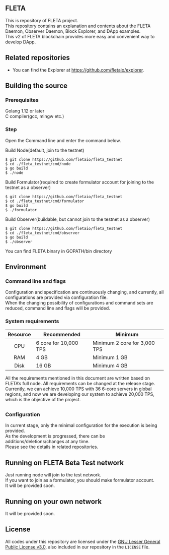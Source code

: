 ## FLETA

This is repository of FLETA project.<br/>
This repository contains an explanation and contents about the FLETA Daemon, Observer Daemon, Block Explorer, and DApp examples.<br/>
This v2 of FLETA blockchain provides more easy and convenient way to develop DApp.<br/>

## Related repositories
* You can find the Explorer at https://github.com/fletaio/explorer.

## Building the source

### Prerequisites
Golang 1.12 or later<br/>
C compiler(gcc, mingw etc.)<br/>

### Step
Open the Command line and enter the command below.

Build Node(default, join to the testnet)
```
$ git clone https://github.com/fletaio/fleta_testnet
$ cd ./fleta_testnet/cmd/node
$ go build
$ ./node
```

Build Formulator(required to create formulator account for joining to the testnet as a observer)
```
$ git clone https://github.com/fletaio/fleta_testnet
$ cd ./fleta_testnet/cmd/formulator
$ go build
$ ./formulator
```

Build Observer(buildable, but cannot join to the testnet as a observer)
```
$ git clone https://github.com/fletaio/fleta_testnet
$ cd ./fleta_testnet/cmd/observer
$ go build
$ ./observer
```

You can find FLETA binary in GOPATH/bin directory

## Environment

### Command line and flags
Configuration and specification are continuously changing, and currently, all configurations are provided via configuration file.<br/>
When the changing possibility of configurations and command sets are reduced, command line and flags will be provided.<br/>

### System requirements

| Resource | Recommended | Minimum |
|:---------:|---------------|---------|
|CPU|6 core for 10,000 TPS|Minimum 2 core for 3,000 TPS|
|RAM|4 GB|Minimum 1 GB|
|Disk|16 GB|Minimum 4 GB|

All the requirements mentioned in this document are written based on FLETA’s full node. All requirements can be changed at the release stage.
Currently, we can achieve 10,000 TPS with 36 6-core servers in global regions, and now we are developing our system to achieve 20,000 TPS, which is the objective of the project.
##
### Configuration

In current stage, only the minimal configuration for the execution is being provided.<br/>
As the development is progressed, there can be additions/deletions/changes at any time.<br/>
Please see the details in related repositories.

## Running on FLETA Beta Test network

Just running node will join to the test network.<br/>
If you want to join as a formulator, you should make formulator account.<br/>
It will be provided soon.<br/>

## Running on your own network

It will be provided soon.<br/>

## License

All codes under this repository are licensed under the [GNU Lesser General Public License v3.0](https://www.gnu.org/licenses/lgpl-3.0.en.html), also included in our repository in the `LICENSE` file.
